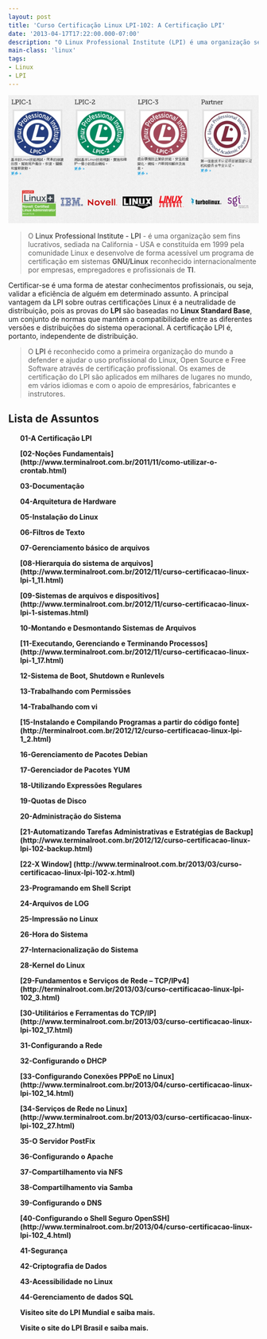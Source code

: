 ```yaml
---
layout: post
title: 'Curso Certificação Linux LPI-102: A Certificação LPI'
date: '2013-04-17T17:22:00.000-07:00'
description: "O Linux Professional Institute (LPI) é uma organização sem fins lucrativos, sediada na California - USA um programa de certificação em sistemas GNU/Linux."
main-class: 'linux'
tags:
- Linux
- LPI
---
```


![A Certificação LPI](/assets/img/lpi/lpi.png "A Certificação LPI")
 
> O [Linux Professional Institute - LPI](http://www.lpi.org/) - é uma organização sem fins lucrativos, sediada na California - USA e constituída em 1999 pela comunidade Linux e desenvolve de forma acessível um programa de certificação em sistemas __GNU/Linux__ reconhecido internacionalmente por empresas, empregadores e profissionais de __TI__.

Certificar-se é uma forma de atestar conhecimentos profissionais, ou seja, validar a eficiência de alguém em determinado assunto.
A principal vantagem da LPI sobre outras certificações Linux é a neutralidade de distribuição, pois as provas do __LPI__ são baseadas no __Linux Standard Base__, um conjunto de normas que mantém a compatibilidade entre as diferentes versões e distribuições do sistema operacional. A certificação LPI é, portanto, independente de distribuição.

> O [LPI](http://www.lpi.org/) é reconhecido como a primeira organização do mundo a defender e ajudar o uso profissional do Linux, Open Source e Free Software através de certificação profissional. Os exames de certificação do LPI são aplicados em milhares de lugares no mundo, em vários idiomas e com o apoio de empresários, fabricantes e instrutores.

<style>
ul {list-style: none;}
ul li {list-style: none; font-weight: bold;}
a {text-decoration: none;}
a:hover {text-decoration: underline; background-color: none;}
</style>

## Lista de Assuntos

* [01-A Certificação LPI](http://www.terminalroot.com.br/2013/04/curso-certificacao-linux-lpi-102_17.html)
* [02-Noções Fundamentais] (http://www.terminalroot.com.br/2011/11/como-utilizar-o-crontab.html)
* [03-Documentação](http://www.terminalroot.com.br/2012/09/curso-certificacao-linux-lpi-1.html)
* [04-Arquitetura de Hardware](http://www.terminalroot.com.br/2012/11/curso-certificacao-linux-lpi-1.html)
* [05-Instalação do Linux](http://www.terminalroot.com.br/2011/10/instalando-o-gnulinux-debian.html)
* [06-Filtros de Texto](http://www.terminalroot.com.br/2012/11/curso-certificacao-linux-lpi-1-filtros.html)
* [07-Gerenciamento básico de arquivos](http://www.terminalroot.com.br/2011/10/scripts-basicos-shell-script.html)
* [08-Hierarquia do sistema de arquivos] (http://www.terminalroot.com.br/2012/11/curso-certificacao-linux-lpi-1_11.html)
* [09-Sistemas de arquivos e dispositivos] (http://www.terminalroot.com.br/2012/11/curso-certificacao-linux-lpi-1-sistemas.html)
* [10-Montando e Desmontando Sistemas de Arquivos](http://www.terminalroot.com.br/2012/11/curso-certificacao-linux-lpi-1-montagem.html)
* [11-Executando, Gerenciando e Terminando Processos] (http://www.terminalroot.com.br/2012/11/curso-certificacao-linux-lpi-1_17.html)

* [12-Sistema de Boot, Shutdown e Runlevels](http://terminalroot.com.br/2012/11/curso-certificacao-linux-lpi-1-sistema.html)

* [13-Trabalhando com Permissões](http://terminalroot.com.br/2012/11/curso-certificacao-linux-lpi-1.html)

* [14-Trabalhando com vi](http://terminalroot.com.br/2011/12/curso-certificacao-linux-lpi-101.html)

* [15-Instalando e Compilando Programas a partir do código fonte] (http://terminalroot.com.br/2012/12/curso-certificacao-linux-lpi-1_2.html)

* [16-Gerenciamento de Pacotes Debian](http://www.terminalroot.com.br/2012/12/curso-certificacao-linux-lpi-1.html)

* [17-Gerenciador de Pacotes YUM](http://www.terminalroot.com.br/2013/04/curso-certificacao-linux-lpi-102_16.html)

* [18-Utilizando Expressões Regulares](http://www.terminalroot.com.br/2012/12/curso-certificacao-linux-lpi-1-grep-e.html)

* [19-Quotas de Disco](http://www.terminalroot.com.br/2012/12/curso-certificacao-linux-lpi-1-quotas.html)

* [20-Administração do Sistema](http://www.terminalroot.com.br/2012/12/curso-certificacao-linux-lpi-102.html)

* [21-Automatizando Tarefas Administrativas e Estratégias de Backup] (http://www.terminalroot.com.br/2012/12/curso-certificacao-linux-lpi-102-backup.html)

* [22-X Window] (http://www.terminalroot.com.br/2013/03/curso-certificacao-linux-lpi-102-x.html)

* [23-Programando em Shell Script](http://terminalroot.com.br/2017/03/curso-de-shell-script-do-iniciante-ao-avancado-gratuito.html)

* [24-Arquivos de LOG](http://terminalroot.com.br/2013/03/curso-certificacao-linux-lpi-102_30.html)

* [25-Impressão no Linux](http://terminalroot.com.br/2013/03/curso-certificacao-linux-lpi-102.html)

* [26-Hora do Sistema](http://www.terminalroot.com.br/2013/03/curso-certificacao-linux-lpi-102-hora-e.html)

* [27-Internacionalização do Sistema](http://www.terminalroot.com.br/2013/03/curso-certificacao-linux-lpi-102-hora-e.html)

* [28-Kernel do Linux](http://www.terminalroot.com.br/2013/02/curso-certificacao-linux-lpi-102-kernel.html)

* [29-Fundamentos e Serviços de Rede – TCP/IPv4] (http://terminalroot.com.br/2013/03/curso-certificacao-linux-lpi-102_3.html)

* [30-Utilitários e Ferramentas do TCP/IP] (http://www.terminalroot.com.br/2013/03/curso-certificacao-linux-lpi-102_17.html)

* [31-Configurando a Rede](http://www.terminalroot.com.br/2013/03/curso-certificacao-linux-lpi-102_24.html)

* [32-Configurando o DHCP](http://www.terminalroot.com.br/2013/03/curso-certificacao-linux-lpi-102_26.html)

* [33-Configurando Conexões PPPoE no Linux] (http://www.terminalroot.com.br/2013/04/curso-certificacao-linux-lpi-102_14.html)

* [34-Serviços de Rede no Linux] (http://www.terminalroot.com.br/2013/03/curso-certificacao-linux-lpi-102_27.html)

* [35-O Servidor PostFix](http://terminalroot.com.br/2013/04/curso-certificacao-linux-lpi-102_8110.html)

* [36-Configurando o Apache](http://www.terminalroot.com.br/2013/04/curso-certificacao-linux-lpi-102_5.html)

* [37-Compartilhamento via NFS](http://www.terminalroot.com.br/2013/04/curso-certificacao-linux-lpi-102_3.html)

* [38-Compartilhamento via Samba](http://www.terminalroot.com.br/2013/04/curso-certificacao-linux-lpi-102_1.html)

* [39-Configurando o DNS](http://www.terminalroot.com.br/2013/04/curso-certificacao-linux-lpi-102_2.html)

* [40-Configurando o Shell Seguro OpenSSH] (http://www.terminalroot.com.br/2013/04/curso-certificacao-linux-lpi-102_4.html)

* [41-Segurança](http://www.terminalroot.com.br/2013/04/curso-certificacao-linux-lpi-102_6.html)

* [42-Criptografia de Dados](http://terminalroot.com.br/2013/04/curso-certificacao-linux-lpi-102_9795.html)

* [43-Acessibilidade no Linux](http://terminalroot.com.br/2013/04/curso-certificacao-linux-lpi-102_7.html)

* [44-Gerenciamento de dados SQL](http://terminalroot.com.br/2011/10/curso-certificacao-linux-lpi-102.html)

* [Visiteo site do LPI Mundial e saiba mais. ](http://www.lpi.org/)
* [Visite o site do LPI Brasil e saiba mais.](http://www.lpibrasil.com.br/) 
